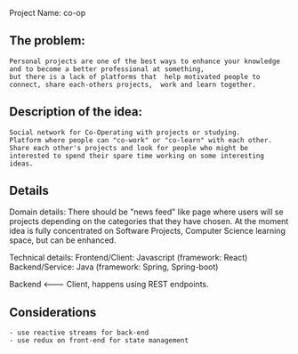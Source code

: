 Project Name:  co-op 

## The problem:
    Personal projects are one of the best ways to enhance your knowledge and to become a better professional at something, 
    but there is a lack of platforms that  help motivated people to connect, share each-others projects,  work and learn together. 

## Description of the idea:
	Social network for Co-Operating with projects or studying.
	Platform where people can "co-work" or "co-learn" with each other. Share each other's projects and look for people who might be interested to spend their spare time working on some interesting ideas.
    
## Details
Domain details:
  There should be "news feed" like page where users will se projects depending on the categories that they have chosen. 
  At the moment idea is fully concentrated on Software Projects, Computer Science learning space, but can be enhanced.

Technical details:
  Frontend/Client: Javascript (framework: React)
  Backend/Service: Java (framework: Spring, Spring-boot)

  Backend <--- Client, happens using REST endpoints.
  
## Considerations
	- use reactive streams for back-end
	- use redux on front-end for state management
